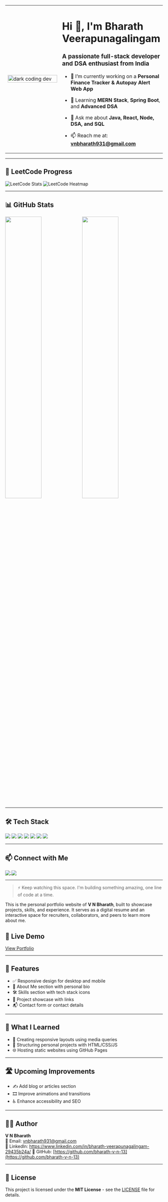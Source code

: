 <div align="center">

<table>
<tr>
<td width="45%">
<img src="https://cdn.dribbble.com/users/926537/screenshots/4502924/media/fc7271f2e254bbfac1cbe81eb9fbb3a3.gif" alt="dark coding dev" width="100%"/>




</td>
<td width="55%">

<h1>Hi 👋, I'm Bharath Veerapunagalingam</h1>
<h3>A passionate full-stack developer and DSA enthusiast from India</h3>

- 🔭 I’m currently working on a **Personal Finance Tracker & Autopay Alert Web App**

- 🌱 Learning **MERN Stack**, **Spring Boot**, and **Advanced DSA**

- 💬 Ask me about **Java, React, Node, DSA, and SQL**

- 📫 Reach me at: **vnbharath931@gmail.com**

</td>
</tr>
</table>

</div>

---

## 🧠 LeetCode Progress

![LeetCode Stats](https://leetcard.jacoblin.cool/BHARATH_V_N?theme=dark&ext=contest)
![LeetCode Heatmap](https://leetcard.jacoblin.cool/BHARATH_V_N?theme=dark&ext=heatmap)

---

## 📊 GitHub Stats

<p align="left">
  <img width="48%" src="https://github-readme-stats.vercel.app/api?username=bharath-v-n-13&show_icons=true&theme=tokyonight" />
  <img width="48%" src="https://github-readme-stats.vercel.app/api/top-langs/?username=bharath-v-n-13&layout=compact&theme=tokyonight" />
</p>

---

## 🛠️ Tech Stack

<p align="left">
  <img src="https://img.shields.io/badge/Java-ED8B00?style=for-the-badge&logo=java&logoColor=white"/>
  <img src="https://img.shields.io/badge/SpringBoot-6DB33F?style=for-the-badge&logo=springboot&logoColor=white"/>
  <img src="https://img.shields.io/badge/React-20232A?style=for-the-badge&logo=react&logoColor=61DAFB"/>
  <img src="https://img.shields.io/badge/Node.js-339933?style=for-the-badge&logo=nodedotjs&logoColor=white"/>
  <img src="https://img.shields.io/badge/Express.js-000000?style=for-the-badge&logo=express&logoColor=white"/>
  <img src="https://img.shields.io/badge/TailwindCSS-38B2AC?style=for-the-badge&logo=tailwind-css&logoColor=white"/>
  <img src="https://img.shields.io/badge/PostgreSQL-336791?style=for-the-badge&logo=postgresql&logoColor=white"/>
</p>

---

## 📫 Connect with Me

<p align="left">
  <a href="https://www.linkedin.com/in/bharath-veerapunagalingam-29435b24a/" target="blank">
    <img align="center" src="https://img.shields.io/badge/LinkedIn-blue?style=for-the-badge&logo=linkedin&logoColor=white" />
  </a>
  <a href="https://github.com/bharath-v-n-13" target="blank">
    <img align="center" src="https://img.shields.io/badge/GitHub-181717?style=for-the-badge&logo=github&logoColor=white" />
  </a>
</p>

---

> ⚡ Keep watching this space. I'm building something amazing, one line of code at a time.


This is the personal portfolio website of **V N Bharath**, built to showcase projects, skills, and experience. It serves as a digital resume and an interactive space for recruiters, collaborators, and peers to learn more about me.

## 🚀 Live Demo

[View Portfolio](https://bharath-v-n-13.github.io/V-N-BHARATH-PORTFOLIO/)

---

## 📌 Features

- ✅ Responsive design for desktop and mobile  
- 👤 About Me section with personal bio  
- 🛠️ Skills section with tech stack icons  
- 📂 Project showcase with links  
- 📬 Contact form or contact details  

---

## 🧠 What I Learned

- 🎯 Creating responsive layouts using media queries  
- 🧩 Structuring personal projects with HTML/CSS/JS  
- 🌐 Hosting static websites using GitHub Pages  

---

## 🛣️ Upcoming Improvements

- ✍️ Add blog or articles section  
- 🎞️ Improve animations and transitions  
- ♿ Enhance accessibility and SEO  

---

## 🧑‍💻 Author

**V N Bharath**  
📧 Email: vnbharath931@gmail.com  
🔗 LinkedIn: https://www.linkedin.com/in/bharath-veerapunagalingam-29435b24a/
💼 GitHub: [https://github.com/bharath-v-n-13](https://github.com/bharath-v-n-13)

---

## 📜 License

This project is licensed under the **MIT License** - see the [LICENSE](LICENSE) file for details.








